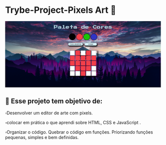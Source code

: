 # Trybe-Project-Pixels Art 🎨️


<img src="https://github.com/WilliamNunes905/Projeto-Pixel-Art/blob/main/Captura%20de%20tela%20de%202022-09-24%2020-58-20.png" alt="imagem.png" style="max-width: 100%;">


## 👾️ Esse projeto tem objetivo de:

▫️Desenvolver um editor de arte com pixels. <br>

▫️colocar em prática o que aprendi sobre HTML, CSS e JavaScript .<br>

▫️Organizar o código. Quebrar o código em funções. Priorizando funções pequenas, simples e bem definidas. <br>



